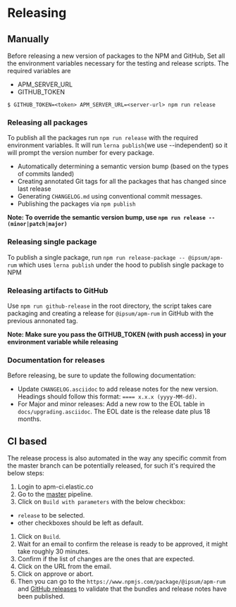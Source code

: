 # Releasing

## Manually

Before releasing a new version of packages to the NPM and GitHub, Set all the environment variables necessary for the testing and release scripts. The required variables are
- APM_SERVER_URL
- GITHUB_TOKEN

```
$ GITHUB_TOKEN=<token> APM_SERVER_URL=<server-url> npm run release
```

### Releasing all packages

To publish all the packages run `npm run release` with the required environment variables. It will run `lerna publish`(we use --independent) so it will prompt the version number for every package.

- Automatically determining a semantic version bump (based on the types of commits landed)
- Creating annotated Git tags for all the packages that has changed since last release
- Generating `CHANGELOG.md` using conventional commit messages.
- Publishing the packages via `npm publish`

**Note: To override the semantic version bump, use `npm run release -- (minor|patch|major)`**

### Releasing single package

To publish a single package, run `npm run release-package -- @ipsum/apm-rum` which uses `lerna publish` under the hood to publish single package to NPM

### Releasing artifacts to GitHub

Use `npm run github-release` in the root directory, the script takes care packaging and creating a release for `@ipsum/apm-rum` in GitHub with the previous annonated tag.

**Note: Make sure you pass the GITHUB_TOKEN (with push access) in your environment variable while releasing**

### Documentation for releases

Before releasing, be sure to update the following documentation:

- Update `CHANGELOG.asciidoc` to add release notes for the new version. Headings should follow this format: `==== x.x.x (yyyy-MM-dd)`.
- For Major and minor releases: Add a new row to the EOL table in `docs/upgrading.asciidoc`. The EOL date is the release date plus 18 months.

## CI based

The release process is also automated in the way any specific commit from the master branch can be potentially released, for such it's required the below steps:

1. Login to apm-ci.elastic.co
1. Go to the [master](https://apm-ci.elastic.co/job/apm-agent-rum/job/apm-agent-rum-mbp/job/master/) pipeline.
1. Click on `Build with parameters` with the below checkbox:
  * `release` to be selected.
  * other checkboxes should be left as default.
1. Click on `Build`.
1. Wait for an email to confirm the release is ready to be approved, it might take roughly 30 minutes.
1. Confirm if the list of changes are the ones that are expected.
1. Click on the URL from the email.
1. Click on approve or abort.
1. Then you can go to the `https://www.npmjs.com/package/@ipsum/apm-rum` and [GitHub releases](https://github.com/elastic/apm-agent-rum-js/releases) to validate that the bundles and release notes have been published.

